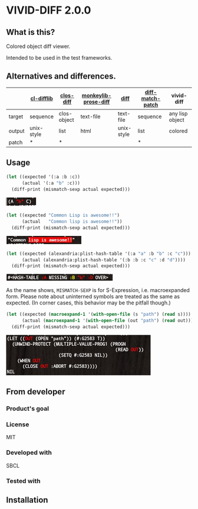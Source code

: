 # VIVID-DIFF 2.0.0
## What is this?
Colored object diff viewer.

Intended to be used in the test frameworks.

## Alternatives and differences.

|        | [cl-difflib] | [clos-diff] | [monkeylib-prose-diff] | [diff]     | [diff-match-patch] | vivid-diff      |
| ------ | ------------ | ----------- | ---------------------- | ---------- | ------------------ | --------------- |
| target | sequence     | clos-object | text-file              | text-file  | sequence           | any lisp object |
| output | unix-style   | list        | html                   | unix-style | list               | colored         |
| patch  | *            | *           |                        |            | *                  |                 |

[cl-difflib]: https://github.com/wiseman/cl-difflib
[clos-diff]: https://github.com/krzysz00/clos-diff
[monkeylib-prose-diff]: https://github.com/gigamonkey/monkeylib-prose-diff
[diff]: https://github.com/sharplispers/diff
[diff-match-patch]: https://github.com/agrostis/diff-match-patch

## Usage

```lisp
(let ((expected '(:a :b :c))
      (actual '(:a "b" :c)))
  (diff-print (mismatch-sexp actual expected)))
```
![image of the conses diff.](img/conses.jpg)

```lisp
(let ((expected "Common Lisp is awesome!!")
      (actual   "Common lisp is awesome!!"))
  (diff-print (mismatch-sexp actual expected)))
```
![image of the string diff.](img/string.jpg)

```lisp
(let ((expected (alexandria:plist-hash-table '(:a "a" :b "b" :c "c")))
      (actual (alexandria:plist-hash-table '(:b :b :c "c" :d "d"))))
  (diff-print (mismatch-sexp actual expected)))
```
![image of the hash-table diff.](img/hash-table.jpg)

As the name shows, `MISMATCH-SEXP` is for S-Expression, i.e. macroexpanded form.
Please note about uninterned symbols are treated as the same as expected.
(In corner cases, this behavior may be the pitfall though.)

```lisp
(let ((expected (macroexpand-1 '(with-open-file (s "path") (read s))))
      (actual (macroexpand-1 '(with-open-file (out "path") (read out)))))
  (diff-print (mismatch-sexp actual expected)))
```
![image of the macroexpanded diff.](img/macroexpanded.jpg)

## From developer

### Product's goal

### License
MIT

### Developed with
SBCL

### Tested with

## Installation

